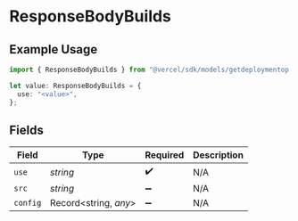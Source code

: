 # ResponseBodyBuilds

## Example Usage

```typescript
import { ResponseBodyBuilds } from "@vercel/sdk/models/getdeploymentop.js";

let value: ResponseBodyBuilds = {
  use: "<value>",
};
```

## Fields

| Field                 | Type                  | Required              | Description           |
| --------------------- | --------------------- | --------------------- | --------------------- |
| `use`                 | *string*              | :heavy_check_mark:    | N/A                   |
| `src`                 | *string*              | :heavy_minus_sign:    | N/A                   |
| `config`              | Record<string, *any*> | :heavy_minus_sign:    | N/A                   |